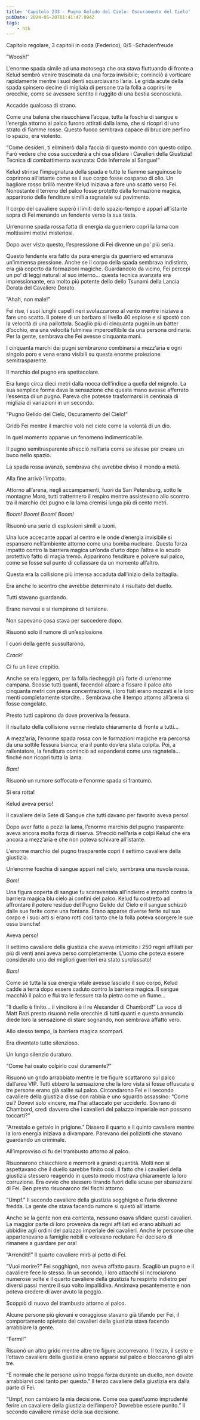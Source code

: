 ```yaml
---
title: 'Capitolo 233 - Pugno Gelido del Cielo: Oscuramento del Cielo'
pubDate: 2024-05-20T01:41:47.894Z
tags:
    - htk
---
```


Capitolo regolare,
3 capitoli in coda (Federico), 0/5
-Schadenfreude

“Woosh!”

L’enorme spada simile ad una motosega che ora stava fluttuando di fronte a Kelud sembrò venire trascinata da una forza invisibile; cominciò a vorticare rapidamente mentre i suoi denti squarciavano l’aria. Le grida acute della spada spinsero decine di migliaia di persone tra la folla a coprirsi le orecchie, come se avessero sentito il ruggito di una bestia sconosciuta.

Accadde qualcosa di strano.

Come una balena che risucchiava l’acqua, tutta la foschia di sangue e l’energia attorno al palco furono attirati dalla lama, che si ricoprì di uno strato di fiamme rosse. Questo fuoco sembrava capace di bruciare perfino lo spazio, era violento.

“Come desideri, ti eliminerò dalla faccia di questo mondo con questo colpo. Farò vedere che cosa succederà a chi osa sfidare i Cavalieri della Giustizia! Tecnica di combattimento avanzata: Ode Infernale al Sangue!”

Kelud strinse l’impugnatura della spada e tutte le fiamme sanguinose lo coprirono all’istante come se il suo corpo fosse cosparso di olio. Un bagliore rosso brillò mentre Kelud iniziava a fare uno scatto verso Fei. Nonostante il terreno del palco fosse protetto dalla formazione magica, apparirono delle fenditure simili a ragnatele sul pavimento.

Il corpo del cavaliere superò i limiti dello spazio-tempo e apparì all’istante sopra di Fei menando un fendente verso la sua testa.

Un’enorme spada rossa fatta di energia da guerriero coprì la lama con moltissimi motivi misteriosi.

Dopo aver visto questo, l’espressione di Fei divenne un po’ più seria.

Questo fendente era fatto da pura energia da guerriero ed emanava un’immensa pressione. Anche se il corpo della spada sembrava indistinto, era già coperto da formazioni magiche. Guardandolo da vicino, Fei percepì un po’ di leggi naturali al suo interno… questa tecnica avanzata era impressionante, era molto più potente dello dello Tsunami della Lancia Dorata del Cavaliere Dorato.

“Ahah, non male!”

Fei rise, i suoi lunghi capelli neri svolazzarono al vento mentre iniziava a fare uno scatto. Il potere di un barbaro al livello 40 esplose e si spostò con la velocità di una pallottola. Scagliò più di cinquanta pugni in un batter d’occhio, era una velocità fulminea impercettibile da una persona ordinaria. Per la gente, sembrava che Fei avesse cinquanta mani.

I cinquanta marchi dei pugni sembrarono combinarsi a mezz’aria e ogni singolo poro e vena erano visibili su questa enorme proiezione semitrasparente.

Il marchio del pugno era spettacolare.

Era lungo circa dieci metri dalla nocca dell’indice a quella del mignolo. La sua semplice forma dava la sensazione che questa mano avesse afferrato l’essenza di un pugno. Pareva che potesse trasformarsi in centinaia di migliaia di variazioni in un secondo.

“Pugno Gelido del Cielo, Oscuramento del Cielo!”

Gridò Fei mentre il marchio volò nel cielo come la volontà di un dio.

In quel momento apparve un fenomeno indimenticabile.

Il pugno semitrasparente sfrecciò nell’aria come se stesse per creare un buco nello spazio.

La spada rossa avanzò, sembrava che avrebbe diviso il mondo a metà.

Alla fine arrivò l’impatto.

Attorno all’arena, negli accampamenti, fuori da San Petersburg, sotto le montagne Moro, tutti trattennero il respiro mentre assistevano allo scontro tra il marchio del pugno e la lama cremisi lunga più di cento metri.

<em>Boom! Boom! Boom! Boom!</em>

Risuonò una serie di esplosioni simili a tuoni.

Una luce accecante apparì al centro e le onde d’energia invisibile si espansero nell’ambiente attorno come una bomba nucleare. Questa forza impattò contro la barriera magica un’onda d’urto dopo l’altra e lo scudo protettivo fatto di magia tremò. Apparirono fenditure e polvere sul palco, come se fosse sul punto di collassare da un momento all’altro.

Questa era la collisione più intensa accaduta dall'inizio della battaglia.

Era anche lo scontro che avrebbe determinato il risultato del duello.

Tutti stavano guardando.

Erano nervosi e si riempirono di tensione.

Non sapevano cosa stava per succedere dopo.

Risuonò solo il rumore di un’esplosione.

I cuori della gente sussultarono.

<em>Crack!</em>

Ci fu un lieve crepitio.

Anche se era leggero, per la folla riecheggiò più forte di un’enorme campana. Scosse tutti quanti, facendoli alzare a fissare il palco alto cinquanta metri con piena concentrazione, i loro fiati erano mozzati e le loro menti completamente stordite… Sembrava che il tempo attorno all’arena si fosse congelato.

Presto tutti capirono da dove proveniva la fessura.

Il risultato della collisione venne rivelato chiaramente di fronte a tutti…

A mezz’aria, l’enorme spada rossa con le formazioni magiche era percorsa da una sottile fessura bianca; era il punto dov’era stata colpita. Poi, a rallentatore, la fenditura cominciò ad espandersi come una ragnatela… finché non ricoprì tutta la lama.

<em>Bam!</em>

Risuonò un rumore soffocato e l’enorme spada si frantumò.

Si era rotta!

Kelud aveva perso!

Il cavaliere della Sete di Sangue che tutti davano per favorito aveva perso!

Dopo aver fatto a pezzi la lama, l’enorme marchio del pugno trasparente aveva ancora molta forza di riserva. Sfrecciò nell’aria e colpì Kelud che era ancora a mezz’aria e che non poteva schivare all’istante.

L’enorme marchio del pugno trasparente coprì il settimo cavaliere della giustizia.

Un’enorme foschia di sangue apparì nel cielo, sembrava una nuvola rossa.

<em>Bam!</em>

Una figura coperta di sangue fu scaraventata all’indietro e impattò contro la barriera magica blu cielo ai confini del palco. Kelud fu costretto ad affrontare il potere residuo del Pugno Gelido del Cielo e il sangue schizzò dalle sue ferite come una fontana. Erano apparse diverse ferite sul suo corpo e i suoi arti si erano rotti così tanto che la folla poteva scorgere le sue ossa bianche!

Aveva perso!

Il settimo cavaliere della giustizia che aveva intimidito i 250 regni affiliati per più di venti anni aveva perso completamente. L’uomo che poteva essere considerato uno dei migliori guerrieri era stato surclassato!

<em>Bam!</em>

Come se tutta la sua energia vitale avesse lasciato il suo corpo, Kelud cadde a terra dopo essere caduto contro la barriera magica. Il sangue macchiò il palco e fluì tra le fessure tra la pietra come un fiume…

“Il duello è finito… il vincitore è il re Alexander di Chambord!” La voce di Matt Razi presto risuonò nelle orecchie di tutti quanti e questo annuncio diede loro la sensazione di stare sognando, non sembrava affatto vero.

Allo stesso tempo, la barriera magica scomparì.

Era diventato tutto silenzioso.

Un lungo silenzio duraturo.

“Come hai osato colpirlo così duramente?”

Risuonò un grido arrabbiato mentre le tre figure scattarono sul palco dall’area VIP. Tutti ebbero la sensazione che la loro vista si fosse offuscata e tre persone erano già salite sul palco. Circondarono Fei e il secondo cavaliere della giustizia disse con rabbia e uno sguardo assassino: “Come osi? Dovevi solo vincere, ma l’hai attaccato per ucciderlo. Sovrano di Chambord, credi davvero che i cavalieri del palazzo imperiale non possano toccarti?”

“Arrestalo e gettalo in prigione.” Dissero il quarto e il quinto cavaliere mentre la loro energia iniziava a divampare. Parevano dei poliziotti che stavano guardando un criminale.

All’improvviso ci fu del trambusto attorno al palco.

Risuonarono chiacchiere e mormorii a grandi quantità. Molti non si aspettavano che il duello sarebbe finito così. Il fatto che i cavalieri della giustizia stessero reagendo in questo modo mostrava chiaramente la loro corruzione. Era ovvio che stessero tirando fuori delle scuse per sbarazzarsi di Fei. Ben presto risuonarono dei fischi attorno.

“Umpf.” Il secondo cavaliere della giustizia sogghignò e l’aria divenne fredda. La gente che stava facendo rumore si quietò all’istante.

Anche se la gente non era contenta, nessuno osava sfidare questi cavalieri. La maggior parte di loro proveniva da regni affiliati ed erano abituati ad ubbidire agli ordini del palazzo imperiale dei cavalieri. Anche le persone che appartenevano a famiglie nobili e volevano reclutare Fei decisero di rimanere a guardare per ora!

“Arrenditi!” Il quarto cavaliere mirò al petto di Fei.

“Vuoi morire?” Fei sogghignò, non aveva affatto paura. Scagliò un pugno e il cavaliere fece lo stesso. In un secondo, i loro attacchi si incrociarono numerose volte e il quarto cavaliere della giustizia fu respinto indietro per diversi passi mentre il suo volto impallidiva. Ansimava pesantemente e non poteva credere di aver avuto la peggio.

Scoppiò di nuovo del trambusto attorno al palco.

Alcune persone più giovani e coraggiose stavano già tifando per Fei, il comportamento spietato dei cavalieri della giustizia stava facendo arrabbiare la gente.

“Fermi!”

Risuonò un altro grido mentre altre tre figure accorrevano. Il terzo, il sesto e l’ottavo cavaliere della giustizia erano apparsi sul palco e bloccarono gli altri tre.

“È normale che le persone usino troppa forza durante un duello, non dovete arrabbiarvi così tanto per questo.” Il terzo cavaliere della giustizia era dalla parte di Fei.

“Umpf, non cambierò la mia decisione. Come osa quest’uomo imprudente ferire un cavaliere della giustizia dell’impero? Dovrebbe essere punito.” Il secondo cavaliere rimase della sua decisione.
